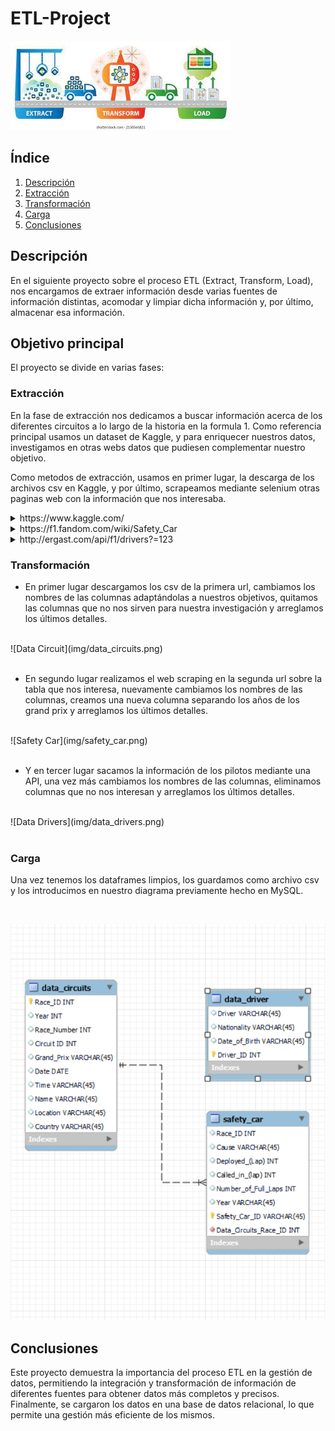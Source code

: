 # ETL-Project

![Proyecto ETL](img/ETL_pro.jpg)

## Índice

1. [Descripción](#descripción)
2. [Extracción](#extracción)
3. [Transformación](#transformación)
4. [Carga](#carga)
5. [Conclusiones](#conclusiones)

<a name="descripción"/>

## Descripción

En el siguiente proyecto sobre el proceso ETL (Extract, Transform, Load), nos encargamos de extraer información desde varias fuentes de información distintas, acomodar y limpiar dicha información y, por último, almacenar esa información.

## Objetivo principal

El proyecto se divide en varias fases:

 <a name="extracción"/>

### Extracción

En la fase de extracción nos dedicamos a buscar información acerca de los diferentes circuitos a lo largo de la historia en la formula 1. Como referencia principal usamos un dataset de Kaggle, y para enriquecer nuestros datos, investigamos en otras webs datos que pudiesen complementar nuestro objetivo.

Como metodos de extracción, usamos en primer lugar, la descarga de los archivos csv en Kaggle, y por último, scrapeamos mediante selenium otras paginas web con la información que nos interesaba.

<details>
<summary>https://www.kaggle.com/</summary>
<br>

 ![F1 Dataset](img/kaggle.png)

</details>

<details>
<summary>https://f1.fandom.com/wiki/Safety_Car</summary>
<br>

 ![F1 Safety Car](img/wiki-f1.png)

</details>

<details>
<summary>http://ergast.com/api/f1/drivers?=123</summary>
<br>

![F1 API](img/api.png)

</details>

 <a name="transformación"/>
 
### Transformación

- En primer lugar descargamos los csv de la primera url, cambiamos los nombres de las columnas adaptándolas a nuestros objetivos, quitamos las columnas que no nos sirven para nuestra investigación y arreglamos los últimos detalles.

<br>
![Data Circuit](img/data_circuits.png)
<br>
<br>

- En segundo lugar realizamos el web scraping en la segunda url sobre la tabla que nos interesa, nuevamente cambiamos los nombres de las columnas, creamos una nueva columna separando los años de los grand prix y arreglamos los últimos detalles.

<br>
![Safety Car](img/safety_car.png)
<br>
<br>

- Y en tercer lugar sacamos la información de los pilotos mediante una API, una vez más cambiamos los nombres de las columnas, eliminamos columnas que no nos interesan y arreglamos los últimos detalles.

<br>
![Data Drivers](img/data_drivers.png)
<br>
<br>

<a name="carga"/>

### Carga

Una vez tenemos los dataframes limpios, los guardamos como archivo csv y los introducimos en nuestro diagrama previamente hecho en MySQL.

<br>

![SQL Diagram](img/diagrama_f1.png)

</details>

<a name="conclusiones"/>

## Conclusiones

Este proyecto demuestra la importancia del proceso ETL en la gestión de datos, permitiendo la integración y transformación de información de diferentes fuentes para obtener datos más completos y precisos. Finalmente, se cargaron los datos en una base de datos relacional, lo que permite una gestión más eficiente de los mismos.